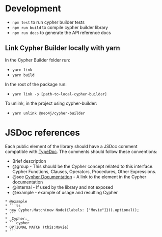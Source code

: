 # Development

-   `npm test` to run cypher builder tests
-   `npm run build` to compile cypher builder library
-   `npm run docs` to generate the API reference docs

## Link Cypher Builder locally with yarn

In the Cypher Builder folder run:

-   `yarn link`
-   `yarn build`

In the root of the package run:

-   `yarn link -p [path-to-local-cypher-builder]`

To unlink, in the project using cypher-builder:

-   `yarn unlink @neo4j/cypher-builder`

# JSDoc references

Each public element of the library should have a JSDoc comment compatible with [TypeDoc](https://typedoc.org/guides/overview).
The comments should follow these conventions:

-   Brief description
-   @group - This should be the Cypher concept related to this interface. Cypher Functions, Clauses, Operators, Procedures, Other Expressions.
-   @see [Cypher Documentation](https://neo4j.com/docs/cypher-manual) - A link to the element in the Cypher documentation
-   @internal - If used by the library and not exposed
-   @example - example of usage and resulting Cypher

````
* @example
* ```ts
* new Cypher.Match(new Node({labels: ["Movie"]})).optional();
* ```
* _Cypher:_
* ```cypher
* OPTIONAL MATCH (this:Movie)
* ```
````
